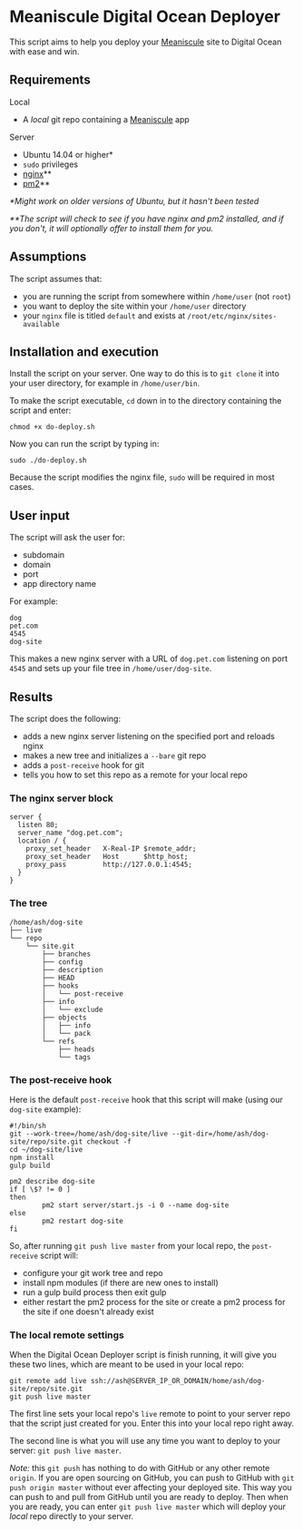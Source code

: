 # Meaniscule Digital Ocean Deployer

This script aims to help you deploy your [Meaniscule](https://github.com/meaniscule/meaniscule) site to Digital Ocean with ease and win.

## Requirements
Local
- A *local* git repo containing a [Meaniscule](https://github.com/meaniscule/meaniscule) app

Server
- Ubuntu 14.04 or higher*
- `sudo` privileges
- [nginx](http://nginx.org/en/)**
- [pm2](https://github.com/Unitech/pm2)**

_*Might work on older versions of Ubuntu, but it hasn't been tested_

_**The script will check to see if you have nginx and pm2 installed, and if you don't, it will optionally offer to install them for you._

## Assumptions
The script assumes that:
- you are running the script from somewhere within `/home/user` (not `root`)
- you want to deploy the site within your `/home/user` directory
- your `nginx` file is titled `default` and exists at `/root/etc/nginx/sites-available`
 
## Installation and execution
Install the script on your server. One way to do this is to `git clone` it into your user directory, for example in `/home/user/bin`.

To make the script executable, `cd` down in to the directory containing the script and enter:
```
chmod +x do-deploy.sh
```

Now you can run the script by typing in:
```
sudo ./do-deploy.sh
```
Because the script modifies the nginx file, `sudo` will be required in most cases.

## User input
The script will ask the user for:
- subdomain
- domain
- port
- app directory name

For example:
```
dog
pet.com
4545
dog-site
```
This makes a new nginx server with a URL of `dog.pet.com` listening on port `4545` and sets up your file tree in `/home/user/dog-site`.

## Results
The script does the following:
- adds a new nginx server listening on the specified port and reloads nginx
- makes a new tree and initializes a `--bare` git repo 
- adds a `post-receive` hook for git
- tells you how to set this repo as a remote for your local repo

### The nginx server block
```
server {
  listen 80;
  server_name "dog.pet.com";
  location / {
    proxy_set_header   X-Real-IP $remote_addr;
    proxy_set_header   Host      $http_host;
    proxy_pass         http://127.0.0.1:4545;
  }
}
```

### The tree
```
/home/ash/dog-site
├── live
└── repo
    └── site.git
        ├── branches
        ├── config
        ├── description
        ├── HEAD
        ├── hooks
        │   └── post-receive
        ├── info
        │   └── exclude
        ├── objects
        │   ├── info
        │   └── pack
        └── refs
            ├── heads
            └── tags
```

### The post-receive hook
Here is the default `post-receive` hook that this script will make (using our `dog-site` example):
```
#!/bin/sh
git --work-tree=/home/ash/dog-site/live --git-dir=/home/ash/dog-site/repo/site.git checkout -f
cd ~/dog-site/live
npm install
gulp build

pm2 describe dog-site
if [ \$? != 0 ]
then
        pm2 start server/start.js -i 0 --name dog-site
else
        pm2 restart dog-site
fi
```

So, after running `git push live master` from your local repo, the `post-receive` script will:
- configure your git work tree and repo
- install npm modules (if there are new ones to install)
- run a gulp build process then exit gulp
- either restart the pm2 process for the site or create a pm2 process for the site if one doesn't already exist

### The local remote settings
When the Digital Ocean Deployer script is finish running, it will give you these two lines, which are meant to be used in your local repo:
```
git remote add live ssh://ash@SERVER_IP_OR_DOMAIN/home/ash/dog-site/repo/site.git
git push live master
```

The first line sets your local repo's `live` remote to point to your server repo that the script just created for you. Enter this into your local repo right away.

The second line is what you will use any time you want to deploy to your server: `git push live master`.

*Note:* this `git push` has nothing to do with GitHub or any other remote `origin`. If you are open sourcing on GitHub, you can push to GitHub with `git push origin master` without ever affecting your deployed site. This way you can push to and pull from GitHub until you are ready to deploy. Then when you are ready, you can enter `git push live master` which will deploy your *local* repo directly to your server. 
